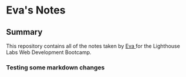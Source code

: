 # Eva's Notes

## Summary 

This repository contains all of the notes taken by [Eva ](https://github.com/EvaProk) for the Lighthouse Labs Web Development Bootcamp.

### Testing some markdown changes 